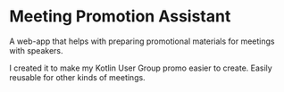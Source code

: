 # Meeting Promotion Assistant

A web-app that helps with preparing promotional materials for meetings with speakers.

I created it to make my Kotlin User Group promo easier to create. Easily reusable for other kinds of meetings.
